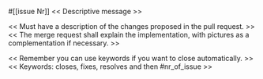 #[[issue Nr]] << Descriptive message >>

<< Must have a description of the changes proposed in the pull request. >>
<< The merge request shall explain the implementation, with pictures as a complementation if necessary. >>

<< Remember you can use keywords if you want to close automatically. >>
<< Keywords: closes, fixes, resolves and then #nr_of_issue >> 
